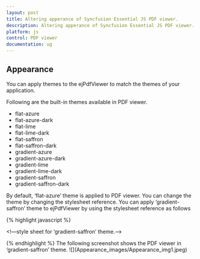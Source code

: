 ```yaml
---
layout: post
title: Altering apperance of Syncfusion Essential JS PDF viewer.
description: Altering apperance of Syncfusion Essential JS PDF viewer.
platform: js
control: PDF viewer
documentation: ug
---
```


## Appearance

You can apply themes to the ejPdfViewer to match the themes of your application.

Following are the built-in themes available in PDF viewer.

* flat-azure
* flat-azure-dark
* flat-lime
* flat-lime-dark
* flat-saffron
* flat-saffron-dark
* gradient-azure
* gradient-azure-dark
* gradient-lime
* gradient-lime-dark
* gradient-saffron
* gradient-saffron-dark

By default, ‘flat-azure’ theme is applied to PDF viewer. You can change the theme by changing the stylesheet reference. You can apply ‘gradient-saffron’ theme to ejPdfViewer by using the stylesheet reference as follows

{% highlight javascript %}
<script src="assets/external/jquery-1.11.3.min.js" type="text/javascript"></script>
<script src="assets/external/jquery.easing.1.3.min.js" type="text/javascript"></script>
<script src="assets/scripts/web/ej.web.all.min.js" type="text/javascript"></script>
<!—style sheet for ‘gradient-saffron’ theme.-->
<link href="assets/css/web/gradient-saffron/ej.widgets.all.min.css" rel="stylesheet" type="text/css" />
{% endhighlight %}
The following screenshot shows the PDF viewer in ‘gradient-saffron’ theme.
![](Appearance_images/Appearance_img1.jpeg)


